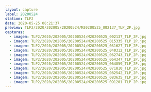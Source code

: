 ```yaml
---
layout: capture
label: 20200524
station: TLP2
date: 2020-05-25 00:21:37
preview: TLP2/2020/202005/20200524/M20200525_002137_TLP_2P.jpg
capturas:
  - imagem: TLP2/2020/202005/20200524/M20200525_002137_TLP_2P.jpg
  - imagem: TLP2/2020/202005/20200524/M20200525_015335_TLP_2P.jpg
  - imagem: TLP2/2020/202005/20200524/M20200525_031627_TLP_2P.jpg
  - imagem: TLP2/2020/202005/20200524/M20200525_040312_TLP_2P.jpg
  - imagem: TLP2/2020/202005/20200524/M20200525_062743_TLP_2P.jpg
  - imagem: TLP2/2020/202005/20200524/M20200525_064347_TLP_2P.jpg
  - imagem: TLP2/2020/202005/20200524/M20200525_064859_TLP_2P.jpg
  - imagem: TLP2/2020/202005/20200524/M20200525_071810_TLP_2P.jpg
  - imagem: TLP2/2020/202005/20200524/M20200525_082542_TLP_2P.jpg
  - imagem: TLP2/2020/202005/20200524/M20200525_083635_TLP_2P.jpg
  - imagem: TLP2/2020/202005/20200524/M20200525_091201_TLP_2P.jpg
---
```

